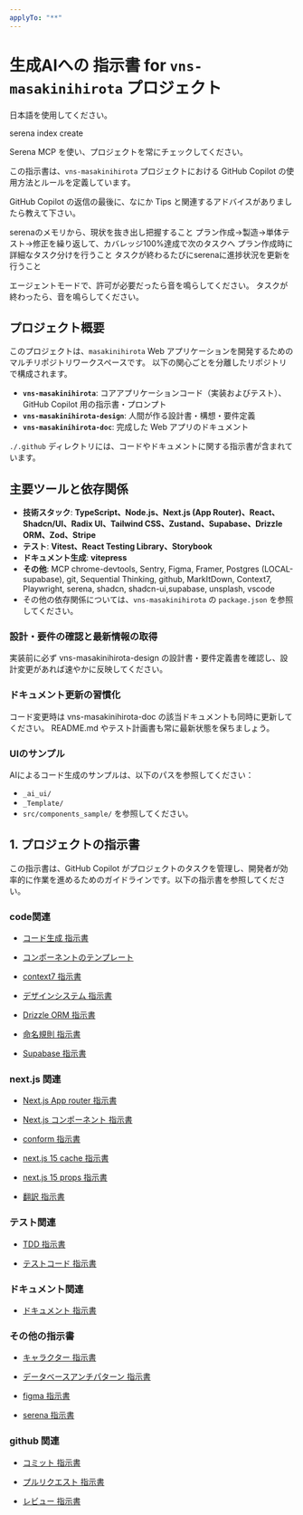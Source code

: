 ```yaml
---
applyTo: "**"
---
```


# 生成AIへの 指示書 for `vns-masakinihirota` プロジェクト

日本語を使用してください。

serena index create

Serena MCP を使い、プロジェクトを常にチェックしてください。

この指示書は、`vns-masakinihirota` プロジェクトにおける GitHub Copilot の使用方法とルールを定義しています。

GitHub Copilot の返信の最後に、なにか Tips と関連するアドバイスがありましたら教えて下さい。

serenaのメモリから、現状を抜き出し把握すること
プラン作成→製造→単体テスト→修正を繰り返して、カバレッジ100%達成で次のタスクへ
プラン作成時に詳細なタスク分けを行うこと
タスクが終わるたびにserenaに進捗状況を更新を行うこと

エージェントモードで、許可が必要だったら音を鳴らしてください。
タスクが終わったら、音を鳴らしてください。

## プロジェクト概要

このプロジェクトは、`masakinihirota` Web アプリケーションを開発するためのマルチリポジトリワークスペースです。
以下の関心ごとを分離したリポジトリで構成されます。

- **`vns-masakinihirota`**: コアアプリケーションコード（実装およびテスト）、GitHub Copilot 用の指示書・プロンプト
- **`vns-masakinihirota-design`**: 人間が作る設計書・構想・要件定義
- **`vns-masakinihirota-doc`**: 完成した Web アプリのドキュメント

`./.github` ディレクトリには、コードやドキュメントに関する指示書が含まれています。

## 主要ツールと依存関係

- **技術スタック**: **TypeScript、Node.js、Next.js (App Router)、React、Shadcn/UI、Radix UI、Tailwind CSS、Zustand、Supabase、Drizzle ORM、Zod、Stripe**
- **テスト**: **Vitest、React Testing Library、Storybook**
- **ドキュメント生成**: **vitepress**
- **その他**: MCP chrome-devtools, Sentry, Figma, Framer, Postgres (LOCAL-supabase), git, Sequential Thinking, github, MarkItDown, Context7, Playwright, serena, shadcn, shadcn-ui,supabase, unsplash, vscode
- その他の依存関係については、`vns-masakinihirota` の `package.json` を参照してください。

### 設計・要件の確認と最新情報の取得

実装前に必ず vns-masakinihirota-design の設計書・要件定義書を確認し、設計変更があれば速やかに反映してください。

### ドキュメント更新の習慣化

コード変更時は vns-masakinihirota-doc の該当ドキュメントも同時に更新してください。
README.md やテスト計画書も常に最新状態を保ちましょう。

### UIのサンプル

AIによるコード生成のサンプルは、以下のパスを参照してください：

- `_ai_ui/`
- `_Template/`
- `src/components_sample/`
を参照してください。

## 1. プロジェクトの指示書

この指示書は、GitHub Copilot がプロジェクトのタスクを管理し、開発者が効率的に作業を進めるためのガイドラインです。以下の指示書を参照してください。

### code関連

- [コード生成 指示書](../.github/instructions/code/codeGeneration.instructions.md)

- [コンポーネントのテンプレート](../.github/instructions/code/codeTemplate.instructions.md)

- [context7 指示書](../.github/instructions/code/context7.instructions.md)

- [デザインシステム 指示書](../.github/instructions/code/design-system.instructions.md)

- [Drizzle ORM 指示書](../.github/instructions/code/drizzle-orm.instructions.md)

- [命名規則 指示書](../.github/instructions/code/namingConventions.instructions.md)

- [Supabase 指示書](../.github/instructions/code/supabase.instructions.md)

### next.js 関連

- [Next.js App router 指示書](../.github/instructions/code_next.js/appRouter.instructions.md)

- [Next.js コンポーネント 指示書](../.github/instructions/code_next.js/component.instructions.md)

- [conform 指示書](../.github/instructions/code_next.js/conform.instructions.md)

- [next.js 15 cache 指示書](../.github/instructions/code_next.js/next.js15-cache.instructions.md)

- [next.js 15 props 指示書](../.github/instructions/code_next.js/next.js15-props.instructions.md)

- [翻訳 指示書](../.github/instructions/code_next.js/translation.instructions.md)

### テスト関連

- [TDD 指示書](../.github/instructions/code_test/TDD.instructions.md)

- [テストコード 指示書](../.github/instructions/code_test/testing.instructions.md)

### ドキュメント関連

- [ドキュメント 指示書](../.github/instructions/document/document.instructions.md)

### その他の指示書

- [キャラクター 指示書](../.github/instructions/etc/character.instructions.md)

- [データベースアンチパターン 指示書](../.github/instructions/etc/database-anti-patterns.instructions.md)

- [figma 指示書](../.github/instructions/etc/figma.instructions.md)

- [serena 指示書](../.github/instructions/etc/serena-MCP.instructions.md)

### github 関連

- [コミット 指示書](../.github/instructions/github/commit-message.instructions.md)

- [プルリクエスト 指示書](../.github/instructions/github/pullRequest.instructions.md)

- [レビュー 指示書](../.github/instructions/github/review.instructions.md)

